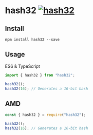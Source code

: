 # hash32 [![hash32](https://img.shields.io/badge/hash-v1.0.4-brightgreen)](https://www.npmjs.com/package/hash32)

## Install

`npm install hash32 --save`

## Usage

ES6 & TypeScript
```javascript
import { hash32 } from "hash32";

hash32();
hash32(16); // Generates a 16-bit hash
```

## AMD
```javascript
const { hash32 } = require("hash32");

hash32();
hash32(16); // Generates a 16-bit hash
```